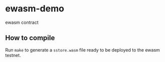 # ewasm-demo
ewasm contract

## How to compile

Run `make` to generate a `sstore.wasm` file ready to be deployed to the
ewasm testnet.


